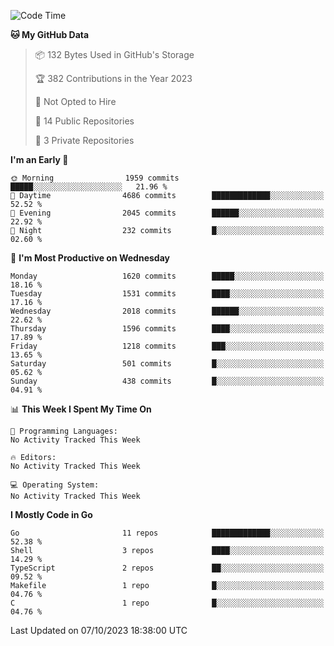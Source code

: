 <!--START_SECTION:waka-->
![Code Time](http://img.shields.io/badge/Code%20Time-154%20hrs%2010%20mins-blue)

**🐱 My GitHub Data** 

> 📦 132 Bytes Used in GitHub's Storage 
 > 
> 🏆 382 Contributions in the Year 2023
 > 
> 🚫 Not Opted to Hire
 > 
> 📜 14 Public Repositories 
 > 
> 🔑 3 Private Repositories 
 > 
**I'm an Early 🐤** 

```text
🌞 Morning                1959 commits        █████░░░░░░░░░░░░░░░░░░░░   21.96 % 
🌆 Daytime                4686 commits        █████████████░░░░░░░░░░░░   52.52 % 
🌃 Evening                2045 commits        ██████░░░░░░░░░░░░░░░░░░░   22.92 % 
🌙 Night                  232 commits         █░░░░░░░░░░░░░░░░░░░░░░░░   02.60 % 
```
📅 **I'm Most Productive on Wednesday** 

```text
Monday                   1620 commits        █████░░░░░░░░░░░░░░░░░░░░   18.16 % 
Tuesday                  1531 commits        ████░░░░░░░░░░░░░░░░░░░░░   17.16 % 
Wednesday                2018 commits        ██████░░░░░░░░░░░░░░░░░░░   22.62 % 
Thursday                 1596 commits        ████░░░░░░░░░░░░░░░░░░░░░   17.89 % 
Friday                   1218 commits        ███░░░░░░░░░░░░░░░░░░░░░░   13.65 % 
Saturday                 501 commits         █░░░░░░░░░░░░░░░░░░░░░░░░   05.62 % 
Sunday                   438 commits         █░░░░░░░░░░░░░░░░░░░░░░░░   04.91 % 
```


📊 **This Week I Spent My Time On** 

```text
💬 Programming Languages: 
No Activity Tracked This Week

🔥 Editors: 
No Activity Tracked This Week

💻 Operating System: 
No Activity Tracked This Week
```

**I Mostly Code in Go** 

```text
Go                       11 repos            █████████████░░░░░░░░░░░░   52.38 % 
Shell                    3 repos             ████░░░░░░░░░░░░░░░░░░░░░   14.29 % 
TypeScript               2 repos             ██░░░░░░░░░░░░░░░░░░░░░░░   09.52 % 
Makefile                 1 repo              █░░░░░░░░░░░░░░░░░░░░░░░░   04.76 % 
C                        1 repo              █░░░░░░░░░░░░░░░░░░░░░░░░   04.76 % 
```




 Last Updated on 07/10/2023 18:38:00 UTC
<!--END_SECTION:waka-->
